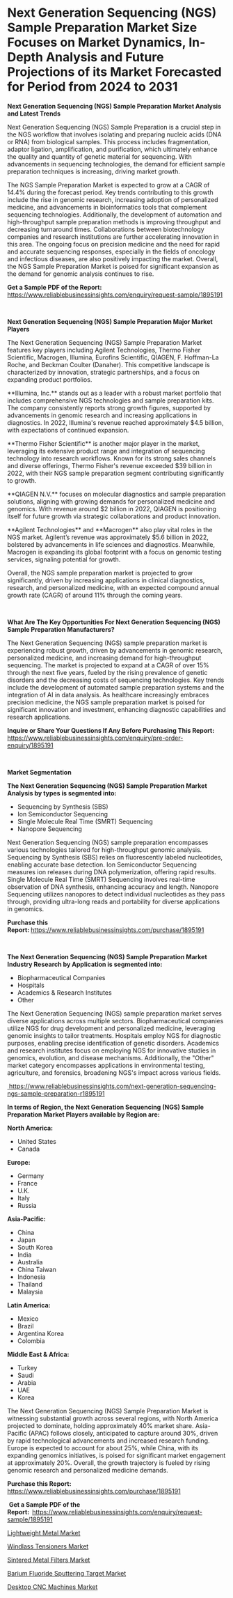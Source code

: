 <p><h1>Next Generation Sequencing (NGS) Sample Preparation Market Size Focuses on Market Dynamics, In-Depth Analysis and Future Projections of its Market Forecasted for Period from 2024 to 2031</h1></p><p><strong>Next Generation Sequencing (NGS) Sample Preparation Market Analysis and Latest Trends</strong></p>
<p><p>Next Generation Sequencing (NGS) Sample Preparation is a crucial step in the NGS workflow that involves isolating and preparing nucleic acids (DNA or RNA) from biological samples. This process includes fragmentation, adaptor ligation, amplification, and purification, which ultimately enhance the quality and quantity of genetic material for sequencing. With advancements in sequencing technologies, the demand for efficient sample preparation techniques is increasing, driving market growth.</p><p>The NGS Sample Preparation Market is expected to grow at a CAGR of 14.4% during the forecast period. Key trends contributing to this growth include the rise in genomic research, increasing adoption of personalized medicine, and advancements in bioinformatics tools that complement sequencing technologies. Additionally, the development of automation and high-throughput sample preparation methods is improving throughput and decreasing turnaround times. Collaborations between biotechnology companies and research institutions are further accelerating innovation in this area. The ongoing focus on precision medicine and the need for rapid and accurate sequencing responses, especially in the fields of oncology and infectious diseases, are also positively impacting the market. Overall, the NGS Sample Preparation Market is poised for significant expansion as the demand for genomic analysis continues to rise.</p></p>
<p><strong>Get a Sample PDF of the Report:&nbsp;</strong> <a href="https://www.reliablebusinessinsights.com/enquiry/request-sample/1895191?utm_campaign=102&utm_medium=2&utm_source=Github&utm_content=ia&utm_term=24102024&utm_id=next-generation-sequencing-ngs-sample-preparation">https://www.reliablebusinessinsights.com/enquiry/request-sample/1895191</a></p>
<p>&nbsp;</p>
<p><strong>Next Generation Sequencing (NGS) Sample Preparation Major Market Players</strong></p>
<p><p>The Next Generation Sequencing (NGS) Sample Preparation Market features key players including Agilent Technologies, Thermo Fisher Scientific, Macrogen, Illumina, Eurofins Scientific, QIAGEN, F. Hoffman-La Roche, and Beckman Coulter (Danaher). This competitive landscape is characterized by innovation, strategic partnerships, and a focus on expanding product portfolios.</p><p>**Illumina, Inc.** stands out as a leader with a robust market portfolio that includes comprehensive NGS technologies and sample preparation kits. The company consistently reports strong growth figures, supported by advancements in genomic research and increasing applications in diagnostics. In 2022, Illumina's revenue reached approximately $4.5 billion, with expectations of continued expansion.</p><p>**Thermo Fisher Scientific** is another major player in the market, leveraging its extensive product range and integration of sequencing technology into research workflows. Known for its strong sales channels and diverse offerings, Thermo Fisher's revenue exceeded $39 billion in 2022, with their NGS sample preparation segment contributing significantly to growth.</p><p>**QIAGEN N.V.** focuses on molecular diagnostics and sample preparation solutions, aligning with growing demands for personalized medicine and genomics. With revenue around $2 billion in 2022, QIAGEN is positioning itself for future growth via strategic collaborations and product innovation.</p><p>**Agilent Technologies** and **Macrogen** also play vital roles in the NGS market. Agilent’s revenue was approximately $5.6 billion in 2022, bolstered by advancements in life sciences and diagnostics. Meanwhile, Macrogen is expanding its global footprint with a focus on genomic testing services, signaling potential for growth.</p><p>Overall, the NGS sample preparation market is projected to grow significantly, driven by increasing applications in clinical diagnostics, research, and personalized medicine, with an expected compound annual growth rate (CAGR) of around 11% through the coming years.</p></p>
<p>&nbsp;</p>
<p><strong>What Are The Key Opportunities For Next Generation Sequencing (NGS) Sample Preparation Manufacturers?</strong></p>
<p><p>The Next Generation Sequencing (NGS) sample preparation market is experiencing robust growth, driven by advancements in genomic research, personalized medicine, and increasing demand for high-throughput sequencing. The market is projected to expand at a CAGR of over 15% through the next five years, fueled by the rising prevalence of genetic disorders and the decreasing costs of sequencing technologies. Key trends include the development of automated sample preparation systems and the integration of AI in data analysis. As healthcare increasingly embraces precision medicine, the NGS sample preparation market is poised for significant innovation and investment, enhancing diagnostic capabilities and research applications.</p></p>
<p><strong>Inquire or Share Your Questions If Any Before Purchasing This Report:</strong> <a href="https://www.reliablebusinessinsights.com/enquiry/pre-order-enquiry/1895191?utm_campaign=102&utm_medium=2&utm_source=Github&utm_content=ia&utm_term=24102024&utm_id=next-generation-sequencing-ngs-sample-preparation">https://www.reliablebusinessinsights.com/enquiry/pre-order-enquiry/1895191</a></p>
<p>&nbsp;</p>
<p><strong>Market Segmentation</strong></p>
<p><strong>The Next Generation Sequencing (NGS) Sample Preparation Market Analysis by types is segmented into:</strong></p>
<p><ul><li>Sequencing by Synthesis (SBS)</li><li>Ion Semiconductor Sequencing</li><li>Single Molecule Real Time (SMRT) Sequencing</li><li>Nanopore Sequencing</li></ul></p>
<p><p>Next Generation Sequencing (NGS) sample preparation encompasses various technologies tailored for high-throughput genomic analysis. Sequencing by Synthesis (SBS) relies on fluorescently labeled nucleotides, enabling accurate base detection. Ion Semiconductor Sequencing measures ion releases during DNA polymerization, offering rapid results. Single Molecule Real Time (SMRT) Sequencing involves real-time observation of DNA synthesis, enhancing accuracy and length. Nanopore Sequencing utilizes nanopores to detect individual nucleotides as they pass through, providing ultra-long reads and portability for diverse applications in genomics.</p></p>
<p><strong>Purchase this Report:&nbsp;</strong><a href="https://www.reliablebusinessinsights.com/purchase/1895191?utm_campaign=102&utm_medium=2&utm_source=Github&utm_content=ia&utm_term=24102024&utm_id=next-generation-sequencing-ngs-sample-preparation">https://www.reliablebusinessinsights.com/purchase/1895191</a></p>
<p>&nbsp;</p>
<p><strong>The Next Generation Sequencing (NGS) Sample Preparation Market Industry Research by Application is segmented into:</strong></p>
<p><ul><li>Biopharmaceutical Companies</li><li>Hospitals</li><li>Academics & Research Institutes</li><li>Other</li></ul></p>
<p><p>The Next Generation Sequencing (NGS) sample preparation market serves diverse applications across multiple sectors. Biopharmaceutical companies utilize NGS for drug development and personalized medicine, leveraging genomic insights to tailor treatments. Hospitals employ NGS for diagnostic purposes, enabling precise identification of genetic disorders. Academics and research institutes focus on employing NGS for innovative studies in genomics, evolution, and disease mechanisms. Additionally, the "Other" market category encompasses applications in environmental testing, agriculture, and forensics, broadening NGS's impact across various fields.</p></p>
<p><a href="https://www.reliablebusinessinsights.com/next-generation-sequencing-ngs-sample-preparation-r1895191?utm_campaign=102&utm_medium=2&utm_source=Github&utm_content=ia&utm_term=24102024&utm_id=next-generation-sequencing-ngs-sample-preparation">&nbsp;https://www.reliablebusinessinsights.com/next-generation-sequencing-ngs-sample-preparation-r1895191</a></p>
<p><strong>In terms of Region, the Next Generation Sequencing (NGS) Sample Preparation Market Players available by Region are:</strong></p>
<p>
    <p> <strong> North America: </strong>
        <ul>
            <li>United States</li>
            <li>Canada</li>
        </ul>
        </p> 
    <p> <strong> Europe: </strong>
        <ul>
            <li>Germany</li>
            <li>France</li>
            <li>U.K.</li>
            <li>Italy</li>
            <li>Russia</li>
        </ul>
        </p> 
    <p> <strong> Asia-Pacific: </strong>
        <ul>
            <li>China</li>
            <li>Japan</li>
            <li>South Korea</li>
            <li>India</li>
            <li>Australia</li>
            <li>China Taiwan</li>
            <li>Indonesia</li>
            <li>Thailand</li>
            <li>Malaysia</li>
        </ul>
        </p> 
    <p> <strong> Latin America: </strong>
        <ul>
            <li>Mexico</li>
            <li>Brazil</li>
            <li>Argentina Korea</li>
            <li>Colombia</li>
        </ul>
        </p> 
    <p> <strong> Middle East & Africa: </strong>
        <ul>
            <li>Turkey</li>
            <li>Saudi</li>
            <li>Arabia</li>
            <li>UAE</li>
            <li>Korea</li>
        </ul>
    </p>
    </p>
<p><p>The Next Generation Sequencing (NGS) Sample Preparation Market is witnessing substantial growth across several regions, with North America projected to dominate, holding approximately 40% market share. Asia-Pacific (APAC) follows closely, anticipated to capture around 30%, driven by rapid technological advancements and increased research funding. Europe is expected to account for about 25%, while China, with its expanding genomics initiatives, is poised for significant market engagement at approximately 20%. Overall, the growth trajectory is fueled by rising genomic research and personalized medicine demands.</p></p>
<p><strong>Purchase this Report: </strong><a href="https://www.reliablebusinessinsights.com/purchase/1895191?utm_campaign=102&utm_medium=2&utm_source=Github&utm_content=ia&utm_term=24102024&utm_id=next-generation-sequencing-ngs-sample-preparation">https://www.reliablebusinessinsights.com/purchase/1895191</a></p>
<p>&nbsp;<strong>Get a Sample PDF of the Report:&nbsp;&nbsp;</strong><a href="https://www.reliablebusinessinsights.com/enquiry/request-sample/1895191?utm_campaign=102&utm_medium=2&utm_source=Github&utm_content=ia&utm_term=24102024&utm_id=next-generation-sequencing-ngs-sample-preparation">https://www.reliablebusinessinsights.com/enquiry/request-sample/1895191</a></p>
<p><strong></strong></p>
<p><p><a href="https://medium.com/@lyssaderb/lightweight-metal-market-global-market-trends-and-market-forecast-2024-2031-e48f6a0eb85c?postPublishedType=repub&utm_campaign=102&utm_medium=2&utm_source=Github&utm_content=ia&utm_term=24102024&utm_id=next-generation-sequencing-ngs-sample-preparation">Lightweight Metal Market</a></p><p><a href="https://github.com/laurettae0ac/Market-Research-Report-List-1/blob/main/windlass-tensioners-market.md?utm_campaign=102&utm_medium=2&utm_source=Github&utm_content=ia&utm_term=24102024&utm_id=next-generation-sequencing-ngs-sample-preparation">Windlass Tensioners Market</a></p><p><a href="https://issuu.com/reportprime-2/docs/sintered-metal-filters-market-size-_96df990e24c090?utm_campaign=102&utm_medium=2&utm_source=Github&utm_content=ia&utm_term=24102024&utm_id=next-generation-sequencing-ngs-sample-preparation">Sintered Metal Filters Market</a></p><p><a href="https://www.linkedin.com/pulse/global-perspectives-barium-fluoride-sputtering-target-market-ocsdf?utm_campaign=102&utm_medium=2&utm_source=Github&utm_content=ia&utm_term=24102024&utm_id=next-generation-sequencing-ngs-sample-preparation">Barium Fluoride Sputtering Target Market</a></p><p><a href="https://issuu.com/reportprime-2/docs/desktop-cnc-machines-market-size-20_e837797fb5d3df?utm_campaign=102&utm_medium=2&utm_source=Github&utm_content=ia&utm_term=24102024&utm_id=next-generation-sequencing-ngs-sample-preparation">Desktop CNC Machines Market</a></p></p>